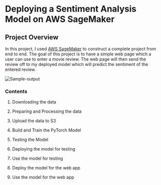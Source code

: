# Deploying a Sentiment Analysis Model on AWS SageMaker
## Project Overview

In this project, I used [AWS SageMaker](https://aws.amazon.com/sagemaker/) to construct a complete project from end to end. The goal of this project is to have a simple web page which a user can use to enter a movie review. The web page will then send the review off to my deployed model which will predict the sentiment of the entered review.


![Sample-output](https://user-images.githubusercontent.com/23194592/66177720-e5e9d080-e662-11e9-9933-1791cf3d6368.png)



### Contents

1. Downloading the data
2. Preparing and Processing the data
3. Upload the data to S3
4. Build and Train the PyTorch Model
5. Testing the Model
6. Deploying the model for testing
7. Use the model for testing

6. Deploy the model for the web app
7. Use the model for the web app
